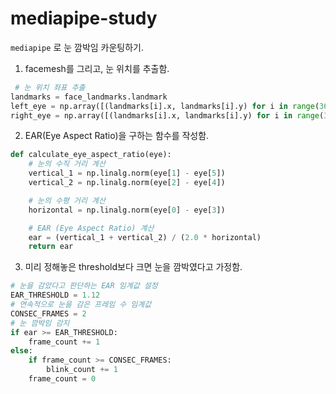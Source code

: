 # mediapipe-study

`mediapipe` 로 눈 깜박임 카운팅하기.

1. facemesh를 그리고, 눈 위치를 추출함.
```py
 # 눈 위치 좌표 추출
landmarks = face_landmarks.landmark
left_eye = np.array([(landmarks[i].x, landmarks[i].y) for i in range(362, 374)])
right_eye = np.array([(landmarks[i].x, landmarks[i].y) for i in range(384, 398)])
```

2. EAR(Eye Aspect Ratio)을 구하는 함수를 작성함.
```py
def calculate_eye_aspect_ratio(eye):
    # 눈의 수직 거리 계산
    vertical_1 = np.linalg.norm(eye[1] - eye[5])
    vertical_2 = np.linalg.norm(eye[2] - eye[4])

    # 눈의 수평 거리 계산
    horizontal = np.linalg.norm(eye[0] - eye[3])

    # EAR (Eye Aspect Ratio) 계산
    ear = (vertical_1 + vertical_2) / (2.0 * horizontal)
    return ear
```

3. 미리 정해놓은 threshold보다 크면 눈을 깜박였다고 가정함.
```py
# 눈을 감았다고 판단하는 EAR 임계값 설정
EAR_THRESHOLD = 1.12
# 연속적으로 눈을 감은 프레임 수 임계값
CONSEC_FRAMES = 2
# 눈 깜박임 감지
if ear >= EAR_THRESHOLD:
    frame_count += 1
else:
    if frame_count >= CONSEC_FRAMES:
        blink_count += 1
    frame_count = 0
```
